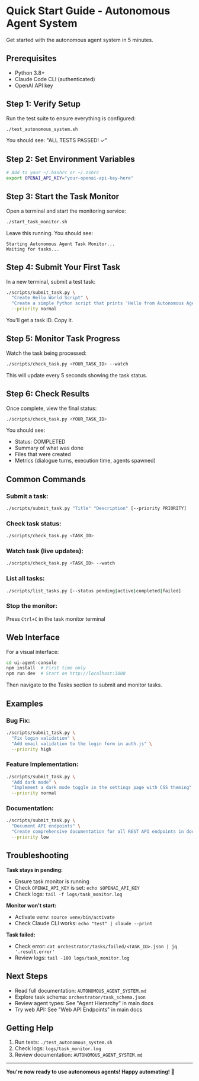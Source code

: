 # Quick Start Guide - Autonomous Agent System

Get started with the autonomous agent system in 5 minutes.

## Prerequisites

- Python 3.8+
- Claude Code CLI (authenticated)
- OpenAI API key

## Step 1: Verify Setup

Run the test suite to ensure everything is configured:

```bash
./test_autonomous_system.sh
```

You should see: "ALL TESTS PASSED! ✓"

## Step 2: Set Environment Variables

```bash
# Add to your ~/.bashrc or ~/.zshrc
export OPENAI_API_KEY="your-openai-api-key-here"
```

## Step 3: Start the Task Monitor

Open a terminal and start the monitoring service:

```bash
./start_task_monitor.sh
```

Leave this running. You should see:
```
Starting Autonomous Agent Task Monitor...
Waiting for tasks...
```

## Step 4: Submit Your First Task

In a new terminal, submit a test task:

```bash
./scripts/submit_task.py \
  "Create Hello World Script" \
  "Create a simple Python script that prints 'Hello from Autonomous Agents!'" \
  --priority normal
```

You'll get a task ID. Copy it.

## Step 5: Monitor Task Progress

Watch the task being processed:

```bash
./scripts/check_task.py <YOUR_TASK_ID> --watch
```

This will update every 5 seconds showing the task status.

## Step 6: Check Results

Once complete, view the final status:

```bash
./scripts/check_task.py <YOUR_TASK_ID>
```

You should see:
- Status: COMPLETED
- Summary of what was done
- Files that were created
- Metrics (dialogue turns, execution time, agents spawned)

## Common Commands

### Submit a task:
```bash
./scripts/submit_task.py "Title" "Description" [--priority PRIORITY]
```

### Check task status:
```bash
./scripts/check_task.py <TASK_ID>
```

### Watch task (live updates):
```bash
./scripts/check_task.py <TASK_ID> --watch
```

### List all tasks:
```bash
./scripts/list_tasks.py [--status pending|active|completed|failed]
```

### Stop the monitor:
Press `Ctrl+C` in the task monitor terminal

## Web Interface

For a visual interface:

```bash
cd ui-agent-console
npm install  # First time only
npm run dev  # Start on http://localhost:3000
```

Then navigate to the Tasks section to submit and monitor tasks.

## Examples

### Bug Fix:
```bash
./scripts/submit_task.py \
  "Fix login validation" \
  "Add email validation to the login form in auth.js" \
  --priority high
```

### Feature Implementation:
```bash
./scripts/submit_task.py \
  "Add dark mode" \
  "Implement a dark mode toggle in the settings page with CSS theming" \
  --priority normal
```

### Documentation:
```bash
./scripts/submit_task.py \
  "Document API endpoints" \
  "Create comprehensive documentation for all REST API endpoints in docs/api.md" \
  --priority low
```

## Troubleshooting

**Task stays in pending:**
- Ensure task monitor is running
- Check `OPENAI_API_KEY` is set: `echo $OPENAI_API_KEY`
- Check logs: `tail -f logs/task_monitor.log`

**Monitor won't start:**
- Activate venv: `source venv/bin/activate`
- Check Claude CLI works: `echo "test" | claude --print`

**Task failed:**
- Check error: `cat orchestrator/tasks/failed/<TASK_ID>.json | jq '.result.error'`
- Review logs: `tail -100 logs/task_monitor.log`

## Next Steps

- Read full documentation: `AUTONOMOUS_AGENT_SYSTEM.md`
- Explore task schema: `orchestrator/task_schema.json`
- Review agent types: See "Agent Hierarchy" in main docs
- Try web API: See "Web API Endpoints" in main docs

## Getting Help

1. Run tests: `./test_autonomous_system.sh`
2. Check logs: `logs/task_monitor.log`
3. Review documentation: `AUTONOMOUS_AGENT_SYSTEM.md`

---

**You're now ready to use autonomous agents! Happy automating! 🤖**
